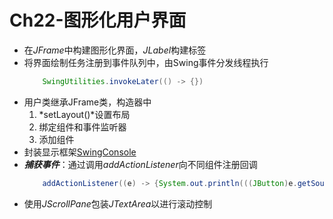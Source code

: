 # Ch22-图形化用户界面

+ 在*JFrame*中构建图形化界面，*JLabel*构建标签
+ 将界面绘制任务注册到事件队列中，由Swing事件分发线程执行
    ```java
        SwingUtilities.invokeLater(() -> {})
    ```
+ 用户类继承JFrame类，构造器中
    1. *setLayout()*设置布局
    2. 绑定组件和事件监听器
    3. 添加组件
+ 封装显示框架[SwingConsole](../code/gui/SwingConsole.java)
+ ***捕获事件***：通过调用*addActionListener*向不同组件注册回调
    ```java
        addActionListener((e) -> {System.out.println(((JButton)e.getSource.getText()));})
    ```
+ 使用*JScrollPane*包装*JTextArea*以进行滚动控制
